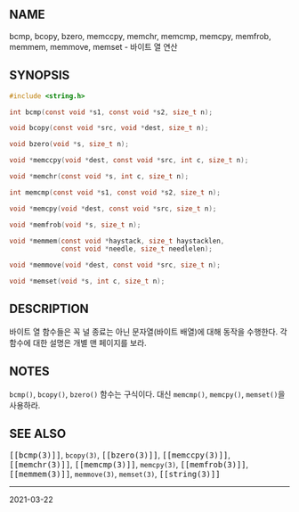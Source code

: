## NAME

bcmp, bcopy, bzero, memccpy, memchr, memcmp, memcpy, memfrob, memmem, memmove, memset - 바이트 열 연산

## SYNOPSIS

```c
#include <string.h>

int bcmp(const void *s1, const void *s2, size_t n);

void bcopy(const void *src, void *dest, size_t n);

void bzero(void *s, size_t n);

void *memccpy(void *dest, const void *src, int c, size_t n);

void *memchr(const void *s, int c, size_t n);

int memcmp(const void *s1, const void *s2, size_t n);

void *memcpy(void *dest, const void *src, size_t n);

void *memfrob(void *s, size_t n);

void *memmem(const void *haystack, size_t haystacklen,
             const void *needle, size_t needlelen);

void *memmove(void *dest, const void *src, size_t n);

void *memset(void *s, int c, size_t n);
```

## DESCRIPTION

바이트 열 함수들은 꼭 널 종료는 아닌 문자열(바이트 배열)에 대해 동작을 수행한다. 각 함수에 대한 설명은 개별 맨 페이지를 보라.

## NOTES

`bcmp()`, `bcopy()`, `bzero()` 함수는 구식이다. 대신 `memcmp()`, `memcpy()`, `memset()`을 사용하라.

## SEE ALSO

<tt>[[bcmp(3)]]</tt>, `bcopy(3)`, <tt>[[bzero(3)]]</tt>, <tt>[[memccpy(3)]]</tt>, <tt>[[memchr(3)]]</tt>, <tt>[[memcmp(3)]]</tt>, `memcpy(3)`, <tt>[[memfrob(3)]]</tt>, <tt>[[memmem(3)]]</tt>, `memmove(3)`, `memset(3)`, <tt>[[string(3)]]</tt>

----

2021-03-22
